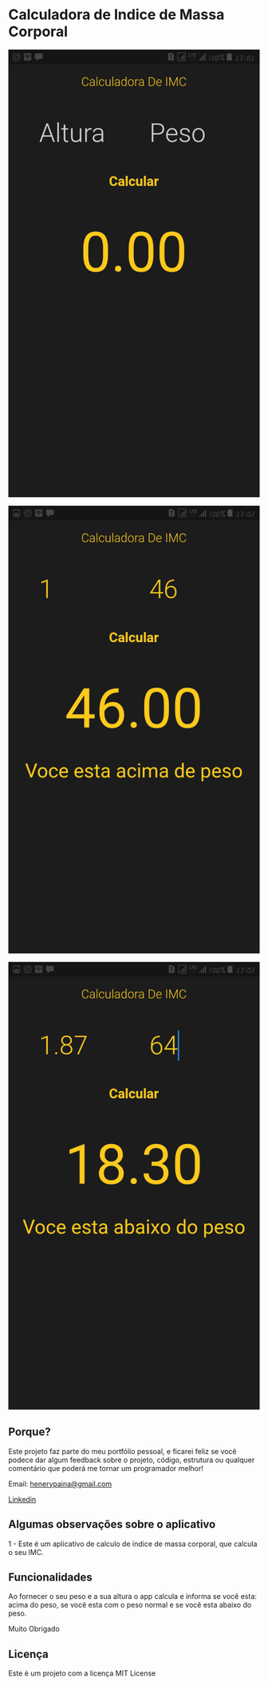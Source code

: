 # Calculadora de Indice de Massa Corporal


![1](Screenshot_20210618-230235.png)

![2](Screenshot_20210618-230356.png)

![3](Screenshot_20210618-230304.png)


## Porque?

Este projeto faz parte do meu portfólio pessoal, e ficarei feliz se você podece dar algum feedback sobre o projeto, código, estrutura ou qualquer comentário que poderá me tornar um programador melhor!

Email: henerypaina@gmail.com

[Linkedin](https://www.linkedin.com/in/henery-paina-03b0a5136/)

## Algumas observações sobre o aplicativo


1 - Este é um aplicativo de calculo de índice de massa corporal, que calcula o seu IMC.


## Funcionalidades

Ao fornecer o seu peso e a sua altura o app calcula e informa se você esta: acima do peso, se você esta com o peso normal e se você esta abaixo do peso.


Muito Obrigado

## Licença
Este é um projeto com a licença MIT License
